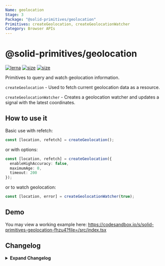 ```yaml
---
Name: geolocation
Stage: 3
Package: "@solid-primitives/geolocation"
Primitives: createGeolocation, createGeolocationWatcher
Category: Browser APIs
---
```


# @solid-primitives/geolocation

[![lerna](https://img.shields.io/badge/maintained%20with-lerna-cc00ff.svg?style=for-the-badge)](https://lerna.js.org/)
[![size](https://img.shields.io/bundlephobia/minzip/@solid-primitives/geolocation?style=for-the-badge)](https://bundlephobia.com/package/@solid-primitives/geolocation)
[![size](https://img.shields.io/npm/v/@solid-primitives/geolocation?style=for-the-badge)](https://www.npmjs.com/package/@solid-primitives/geolocation)

Primitives to query and watch geolocation information.

`createGeolocation` - Used to fetch current geolocation data as a resource.

`createGeolocationWatcher` - Creates a geolocation watcher and updates a signal with the latest coordinates.

## How to use it

Basic use with refetch:

```ts
const [location, refetch] = createGeolocation();
```

or with options:

```ts
const [location, refetch] = createGeolocation({
  enableHighAccuracy: false,
  maximumAge: 0,
  timeout: 200
});
```

or to watch geolocation:

```ts
const [location, error] = createGeolocationWatcher(true);
```

## Demo

You may view a working example here: https://codesandbox.io/s/solid-primitives-geolocation-fhzu4?file=/src/index.tsx

## Changelog

<details>
<summary><b>Expand Changelog</b></summary>

0.0.100

Pulling an early release of the package together and preparing for 1.0.0 release. No changes.

1.0.0

Added testing, improved types, changed name of createGeolocationWatcher to createGeolocationMonitor.

1.0.4

Published with CJS support.

</details>
